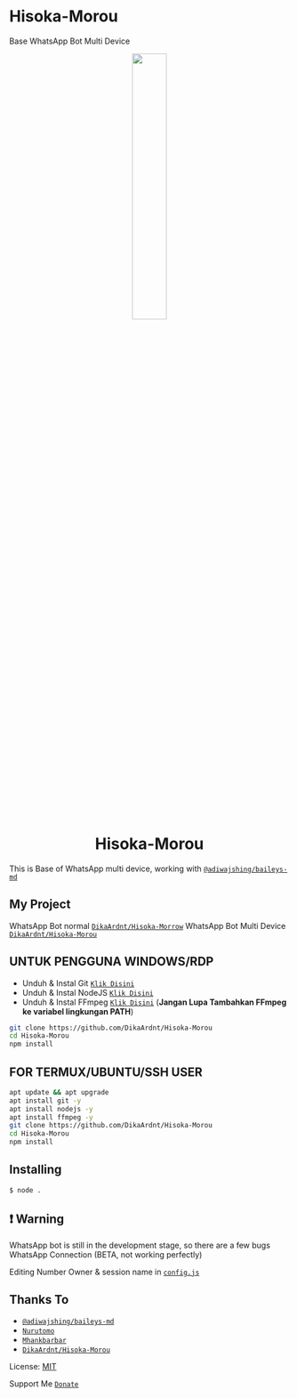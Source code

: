 # Hisoka-Morou
Base WhatsApp Bot Multi Device

<p align="center">
	<img src="https://telegra.ph/file/09cc0981ccf07754d0af6.jpg" width="35%" style="margin-left: auto;margin-right: auto;display: block;">
</p>
<h1 align="center">Hisoka-Morou</h1>

This is Base of WhatsApp multi device, working with [`@adiwajshing/baileys-md`](https://github.com/adiwajshing/baileys/tree/multi-device)

## My Project
WhatsApp Bot normal [`DikaArdnt/Hisoka-Morrow`](https://github.com/DikaArdnt/Hisoka-Morrow)
WhatsApp Bot Multi Device [`DikaArdnt/Hisoka-Morou`](https://github.com/DikaArdnt/Hisoka-Morou)


## UNTUK PENGGUNA WINDOWS/RDP

* Unduh & Instal Git [`Klik Disini`](https://git-scm.com/downloads)
* Unduh & Instal NodeJS [`Klik Disini`](https://nodejs.org/en/download)
* Unduh & Instal FFmpeg [`Klik Disini`](https://ffmpeg.org/download.html) (**Jangan Lupa Tambahkan FFmpeg ke variabel lingkungan PATH**)


```bash
git clone https://github.com/DikaArdnt/Hisoka-Morou
cd Hisoka-Morou
npm install
```


## FOR TERMUX/UBUNTU/SSH USER

```bash
apt update && apt upgrade
apt install git -y
apt install nodejs -y
apt install ffmpeg -y
git clone https://github.com/DikaArdnt/Hisoka-Morou
cd Hisoka-Morou
npm install
```

## Installing
```bash
$ node .
```

## ❗ Warning
WhatsApp bot is still in the development stage, so there are a few bugs
WhatsApp Connection (BETA, not working perfectly)

Editing Number Owner & session name in [`config.js`](https://github.com/DikaArdnt/Hisoka-Morou/blob/master/config.js#L21)


## Thanks To
* [`@adiwajshing/baileys-md`](https://github.com/adiwajshing/baileys/tree/multi-device)
* [`Nurutomo`](https://github.com/Nurutomo)
* [`Mhankbarbar`](https://github.com/MhankBarBar)
* [`DikaArdnt/Hisoka-Morou`](https://github.com/DikaArdnt/Hisoka-Morou)

License: [MIT](https://en.wikipedia.org/wiki/MIT_License)

Support Me [`Donate`](https://ko-fi.com/cak_haho)

